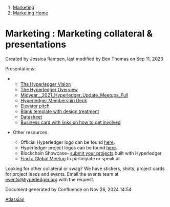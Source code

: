 1. [Marketing](index.html)
2. [Marketing Home](Marketing-Home_19169291.html)

# Marketing : Marketing collateral &amp; presentations

Created by Jessica Rampen, last modified by Ben Thomas on Sep 11, 2023

Presentations:

- - [The Hyperledger Vision](https://docs.google.com/presentation/d/1yApb74bhpdXusfz2JmOwOVtlPeqhMCBvJVDGwa6Jv98/edit)
  - [The Hyperledger Overview](https://docs.google.com/presentation/d/1p6MmrUzOktAnOdVyAoXpLUZ12g7ELspitz-X2Io9RSU/edit#slide=id.p1)
  - [Midyear\_\_2021\_Hyperledger\_Update\_Meetups\_Full](https://docs.google.com/presentation/d/1D0XXPR8GQfsGfA5BZ8_hkzGix3b5VcBmXf4y_kWNCtY/edit?usp=sharing)
  - [Hyperledger Membership Deck](https://docs.google.com/presentation/d/10D72s7nTG6MQ93aQaVP_5uQNo5VLsM6FGXeq6_EQNtk/edit?usp=sharing)
  - [Elevator pitch](https://docs.google.com/presentation/d/1R9Xd5slqll2osGBA07zxrGSMIBzYamW9sHSSHCp_6tg/edit#slide=id.p1)
  - [Blank template with design treatment](https://docs.google.com/presentation/d/1gJ1IG4jWxneV0ef8Y53ONcvfovzejPD3BBGyTOhAbYA/edit)
  - [Datasheet](https://drive.google.com/file/d/1nPE4IZGnf935tjNBj-IzgwdVFoos5oQt/view)
  - [Business card with links on how to get involved](https://drive.google.com/open?id=1QWZQ4C5WV27aqaZG6InDQkKzGNj2FgRU)

<!--THE END-->

- Other resources
  
  - Official Hyperledger logo can be found [here](https://drive.google.com/drive/folders/1PQFzjBvd8GuGcjOPXMANdj7BNc9huu8k).
  - Hyperledger project logos can be found [here](https://drive.google.com/drive/folders/1PPuDxugV_dXvfL-6LYBWMqJ-wSgG9AeF).
  - Blockchain Showcase- [submit your projects](https://docs.google.com/forms/d/e/1FAIpQLScvr8gpCDOj5cYiptrCtzNpK5aXowbWWiBlrXnHUXNQX01-aw/viewform) built with Hyperledger
  - [Find a Global Meetup](https://www.meetup.com/pro/hyperledger/) to participate or speak at

Looking for other collateral or swag? We have stickers, shirts, project cards for project leads and events. Email the events team at [events@hyperledger.org](mailto:events@hyperledger.org) with the request.

Document generated by Confluence on Nov 26, 2024 14:54

[Atlassian](http://www.atlassian.com/)
